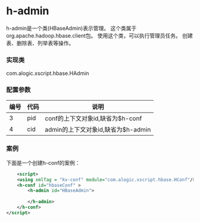 h-admin
=======

h-admin是一个类(HBaseAdmin)表示管理。
这个类属于org.apache.hadoop.hbase.client包。
使用这个类，可以执行管理员任务。
创建表、删除表、列举表等操作。




### 实现类

com.alogic.xscript.hbase.HAdmin


### 配置参数

| 编号 | 代码 | 说明 |
| ---- | ---- | ---- |
| 3 | pid | conf的上下文对象id,缺省为$h-conf |
| 4 | cid | admin的上下文对象id,缺省为$h-admin | 


### 案例

下面是一个创建h-conf的案例：

```xml
	<script>
	<using xmlTag = "kv-conf" module="com.alogic.xscript.hbase.HConf"/>
	<h-conf id="hbaseConf" >
		<h-admin id="HBaseAdmin">
			
		</h-admin>
	</h-conf>
</script>
```
